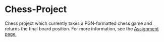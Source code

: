 # Chess-Project
Chess project which currently takes a PGN-formatted chess game and returns the final board position. For more information, see the <a href="http://cs1331.gatech.edu/fall2017/hw1/hw1-pgn-reader.html">Assignment page.</a>
